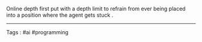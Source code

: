Online depth first put with a depth limit to refrain from ever being placed into a position where the agent gets stuck . 

___
Tags : #ai #programming 